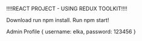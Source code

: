 !!!!REACT PROJECT - USING REDUX TOOLKIT!!!!

Download run npm install.
Run npm start!

Admin Profile {
username: elka,
password: 123456
}

